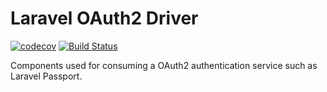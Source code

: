 # Laravel OAuth2 Driver

[![codecov](https://codecov.io/gh/LeeBrooks3/laravel-oauth2-driver/branch/master/graph/badge.svg)](https://codecov.io/gh/LeeBrooks3/laravel-oauth2-driver)
[![Build Status](https://travis-ci.org/LeeBrooks3/laravel-oauth2-driver.svg?branch=master)](https://travis-ci.org/LeeBrooks3/laravel-oauth2-driver)

Components used for consuming a OAuth2 authentication service such as Laravel Passport.
